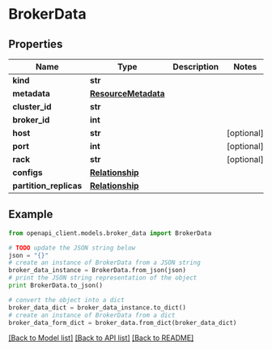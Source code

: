 # BrokerData


## Properties
Name | Type | Description | Notes
------------ | ------------- | ------------- | -------------
**kind** | **str** |  | 
**metadata** | [**ResourceMetadata**](ResourceMetadata.md) |  | 
**cluster_id** | **str** |  | 
**broker_id** | **int** |  | 
**host** | **str** |  | [optional] 
**port** | **int** |  | [optional] 
**rack** | **str** |  | [optional] 
**configs** | [**Relationship**](Relationship.md) |  | 
**partition_replicas** | [**Relationship**](Relationship.md) |  | 

## Example

```python
from openapi_client.models.broker_data import BrokerData

# TODO update the JSON string below
json = "{}"
# create an instance of BrokerData from a JSON string
broker_data_instance = BrokerData.from_json(json)
# print the JSON string representation of the object
print BrokerData.to_json()

# convert the object into a dict
broker_data_dict = broker_data_instance.to_dict()
# create an instance of BrokerData from a dict
broker_data_form_dict = broker_data.from_dict(broker_data_dict)
```
[[Back to Model list]](../ccloud/README.md#documentation-for-models) [[Back to API list]](../ccloud/README.md#documentation-for-api-endpoints) [[Back to README]](../ccloud/README.md)



